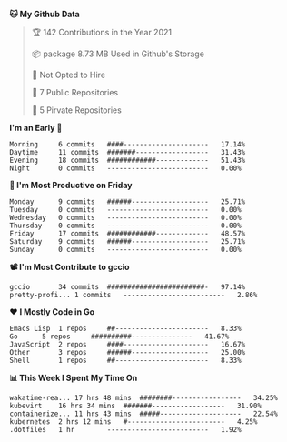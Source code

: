 <!--START_SECTION:waka-->
**🐱 My Github Data**
> 🏆 142 Contributions in the Year 2021
 >
> 📦 package 8.73 MB Used in Github's Storage
 >
> 🚫 Not Opted to Hire
 >
> 🚪 7 Public Repositories
 >
> 🔑 5 Pirvate Repositories
 >

**I'm an Early 🐤** 
```text
Morning		6 commits	####---------------------	17.14%
Daytime		11 commits	#######------------------	31.43%
Evening		18 commits	############-------------	51.43%
Night		0 commits	-------------------------	0.00%
```

**📅 I'm Most Productive on Friday**
```text
Monday		9 commits	######-------------------	25.71%
Tuesday		0 commits	-------------------------	0.00%
Wednesday	0 commits	-------------------------	0.00%
Thursday	0 commits	-------------------------	0.00%
Friday		17 commits	############-------------	48.57%
Saturday	9 commits	######-------------------	25.71%
Sunday		0 commits	-------------------------	0.00%
```

**📽 I'm Most Contribute to gccio**
```text
gccio		34 commits	########################-	97.14%
pretty-profi...	1 commits	-------------------------	2.86%
```


**❤ I Mostly Code in Go**

```text
Emacs Lisp	1 repos		##-----------------------	8.33%
Go		5 repos		##########---------------	41.67%
JavaScript	2 repos		####---------------------	16.67%
Other		3 repos		######-------------------	25.00%
Shell		1 repos		##-----------------------	8.33%
```

**📊 This Week I Spent My Time On**
```text
wakatime-rea...	17 hrs 48 mins	########-----------------	34.25%
kubevirt	16 hrs 34 mins	#######------------------	31.90%
containerize...	11 hrs 43 mins	#####--------------------	22.54%
kubernetes	2 hrs 12 mins	#------------------------	4.25%
.dotfiles	1 hr		-------------------------	1.92%
```

<!--END_SECTION:waka-->
